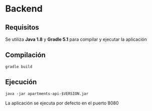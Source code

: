 # Backend

## Requisitos

Se utiliza **Java 1.8** y **Gradle 5.1** para compilar y ejecutar la aplicación

## Compilación

~~~
gradle build
~~~

## Ejecución

~~~
java -jar apartments-api-$VERSION.jar
~~~

La aplicación se ejecuta por defecto en el puerto 8080